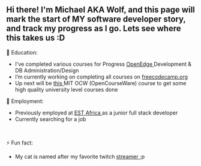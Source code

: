## Hi there! I'm Michael AKA Wolf, and this page will mark the start of MY software developer story, and track my progress as I go. Lets see where this takes us :D

📖 Education: 
-  I've completed various courses for Progress <a href = https://www.progress.com/openedge> OpenEdge </a> Development & DB Administration/Design
-  I’m currently working on completing all courses on <a href = https://www.freecodecamp.org/wolfiesg> freecodecamp.org </a>
-  Up next will be <a href = https://ocw.mit.edu/courses/6-100l-introduction-to-cs-and-programming-using-python-fall-2022/> this </a> MIT OCW (OpenCourseWare) course to get some high quality university level courses done

💼 Employment:
-  Previously employed at <a href = https://estafrica.co.za/> EST Africa </a>as a junior full stack developer
-  Currently searching for a job 

<br>

⚡ Fun fact: 
 
- My cat is named after my favorite twitch <a href = https://www.twitch.tv/moistcr1tikal> streamer </a> ;p
<!--
**WolfiesG/WolfiesG** is a ✨ _special_ ✨ repository because its `README.md` (this file) appears on your GitHub profile.

Here are some ideas to get you started:

- 🔭 I’m currently working on ...
- 🌱 I’m currently learning ...
- 👯 I’m looking to collaborate on ...
- 🤔 I’m looking for help with ...
- 💬 Ask me about ...
- 📫 How to reach me: ...
- 😄 Pronouns: ...
- ⚡ Fun fact: ...
-->
